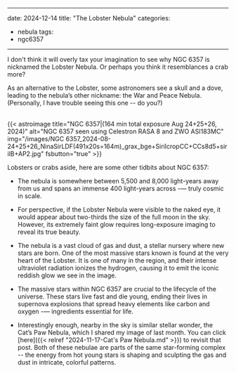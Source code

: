 ------
date: 2024-12-14
title: "The Lobster Nebula"
categories:
- nebula
tags:
- ngc6357
---
  
I don't think it will overly tax your imagination to see why NGC 6357 is nicknamed the Lobster Nebula. Or perhaps you think it  resemblances a crab more?
  
<!--more-->
As an alternative to the Lobster, some astronomers see a skull and a dove, leading to the nebula’s other nickname: the War and Peace Nebula.
(Personally, I have trouble seeing this one -- do you?)
   
<br>
{{< astroimage
title="NGC 6357|(164 min total exposure Aug 24+25+26, 2024)"
   alt="NGC 6357 seen using Celestron RASA 8 and ZWO ASI183MC"
   img="/images/NGC 6357_2024-08-24+25+26_NinaSirLDF(491x20s=164m)_grax_bge+SirilcropCC+CCs8d5+sirilB+AP2.jpg"
   fsbutton="true"
>}}
   
<br>

Lobsters or crabs aside, here are some other tidbits about NGC 6357:

- The nebula is somewhere between 5,500 and 8,000 light-years away from us and spans an immense 400 light-years across -— truly cosmic in scale.

- For perspective, if the Lobster Nebula were visible to the naked eye, it would appear about two-thirds the size of the full moon in the sky. However, its extremely faint glow requires long-exposure imaging to reveal its true beauty.

- The nebula is a vast cloud of gas and dust, a stellar nursery where new stars are born. 
One of the most massive stars known is found at the very heart of the Lobster.
It is one of many in the region, and their intense ultraviolet radiation ionizes the hydrogen, causing it to emit the iconic reddish glow we see in the image.

- The massive stars within NGC 6357 are crucial to the lifecycle of the universe. These stars live fast and die young, ending their lives in supernova explosions that spread heavy elements like carbon and oxygen -— ingredients essential for life.

- Interestingly enough, nearby in the sky is similar stellar wonder, the Cat’s Paw Nebula, which I shared my image of last month. 
You can click [here]({{< relref "2024-11-17-Cat's Paw Nebula.md" >}})
to revisit that post.
Both of these nebulae are parts of the same star-forming complex -- the energy from hot young stars is shaping and sculpting the gas and dust in intricate, colorful patterns. 